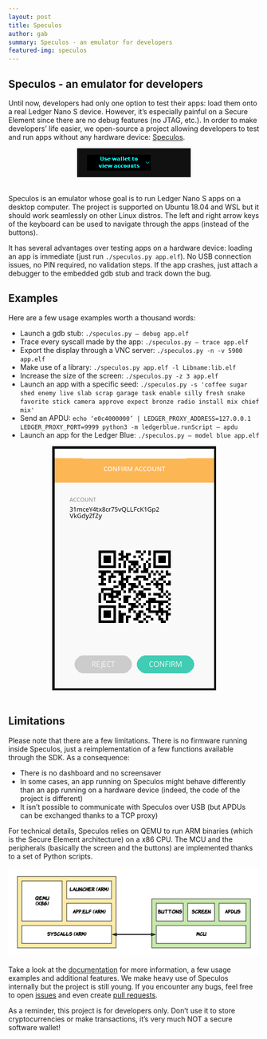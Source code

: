 ```yaml
---
layout: post
title: Speculos
author: gab
summary: Speculos - an emulator for developers
featured-img: speculos
---
```


## Speculos - an emulator for developers

Until now, developers had only one option to test their apps: load them onto a real Ledger Nano S device. However, it’s especially painful on a Secure Element since there are no debug features (no JTAG, etc.). In order to make developers’ life easier, we open-source a project allowing developers to test and run apps without any hardware device: [Speculos](https://github.com/LedgerHQ/speculos/).


<center>
<img src="/assets/speculos/speculos_nano.png" >
</center>
<br/>

Speculos is an emulator whose goal is to run Ledger Nano S apps on a desktop computer. The project is supported on Ubuntu 18.04 and WSL but it should work seamlessly on other Linux distros. The left and right arrow keys of the keyboard can be used to navigate through the apps (instead of the buttons).

It has several advantages over testing apps on a hardware device: loading an app is immediate (just run `./speculos.py app.elf`). No USB connection issues, no PIN required, no validation steps. If the app crashes, just attach a debugger to the embedded gdb stub and track down the bug.


## Examples

Here are a few usage examples worth a thousand words:

* Launch a gdb stub: `./speculos.py — debug app.elf`
* Trace every syscall made by the app: `./speculos.py — trace app.elf`
* Export the display through a VNC server: `./speculos.py -n -v 5900 app.elf`
* Make use of a library: `./speculos.py app.elf -l Libname:lib.elf`
* Increase the size of the screen: `./speculos.py -z 3 app.elf`
* Launch an app with a specific seed: `./speculos.py -s 'coffee sugar shed enemy live slab scrap garage task enable silly fresh snake favorite stick camera approve expect bronze radio install mix chief mix'`
* Send an APDU: `echo ‘e0c4000000’ | LEDGER_PROXY_ADDRESS=127.0.0.1 LEDGER_PROXY_PORT=9999 python3 -m ledgerblue.runScript — apdu`
* Launch an app for the Ledger Blue: `./speculos.py — model blue app.elf`

<center>
<img src="/assets/speculos/speculos_blue.png" >
</center>
<br/>

## Limitations
 
Please note that there are a few limitations. There is no firmware running inside Speculos, just a reimplementation of a few functions available through the SDK. As a consequence:

* There is no dashboard and no screensaver
* In some cases, an app running on Speculos might behave differently than an app running on a hardware device (indeed, the code of the project is different)
* It isn’t possible to communicate with Speculos over USB (but APDUs can be exchanged thanks to a TCP proxy)

For technical details, Speculos relies on QEMU to run ARM binaries (which is the Secure Element architecture) on a x86 CPU. The MCU and the peripherals (basically the screen and the buttons) are implemented thanks to a set of Python scripts.

<center>
<img src="/assets/speculos/speculos_archi.png" >
</center>

Take a look at the [documentation](https://github.com/LedgerHQ/speculos/blob/master/doc/) for more information, a few usage examples and additional features. We make heavy use of Speculos internally but the project is still young. If you encounter any bugs, feel free to open [issues](https://github.com/LedgerHQ/speculos/issues) and even create [pull requests](https://github.com/LedgerHQ/speculos/pulls).

As a reminder, this project is for developers only. Don’t use it to store cryptocurrencies or make transactions, it’s very much NOT a secure software wallet!



